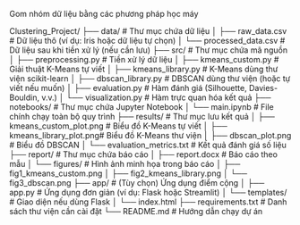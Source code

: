 Gom nhóm dữ liệu bằng các phương pháp học máy

Clustering_Project/
├── data/                       # Thư mục chứa dữ liệu
│   ├── raw_data.csv           # Dữ liệu thô (ví dụ: Iris hoặc dữ liệu tự chọn)
│   └── processed_data.csv     # Dữ liệu sau khi tiền xử lý (nếu cần lưu)
├── src/                       # Thư mục chứa mã nguồn
│   ├── preprocessing.py       # Tiền xử lý dữ liệu
│   ├── kmeans_custom.py       # Giải thuật K-Means tự viết
│   ├── kmeans_library.py      # K-Means dùng thư viện scikit-learn
│   ├── dbscan_library.py      # DBSCAN dùng thư viện (hoặc tự viết nếu muốn)
│   ├── evaluation.py          # Hàm đánh giá (Silhouette, Davies-Bouldin, v.v.)
│   └── visualization.py       # Hàm trực quan hóa kết quả
├── notebooks/                 # Thư mục chứa Jupyter Notebook
│   └── main.ipynb             # File chính chạy toàn bộ quy trình
├── results/                   # Thư mục lưu kết quả
│   ├── kmeans_custom_plot.png # Biểu đồ K-Means tự viết
│   ├── kmeans_library_plot.png# Biểu đồ K-Means thư viện
│   ├── dbscan_plot.png        # Biểu đồ DBSCAN
│   └── evaluation_metrics.txt # Kết quả đánh giá số liệu
├── report/                    # Thư mục chứa báo cáo
│   ├── report.docx            # Báo cáo theo mẫu
│   └── figures/               # Hình ảnh minh họa trong báo cáo
│       ├── fig1_kmeans_custom.png
│       ├── fig2_kmeans_library.png
│       └── fig3_dbscan.png
├── app/                       # (Tùy chọn) Ứng dụng điểm cộng
│   ├── app.py                 # Ứng dụng đơn giản (ví dụ: Flask hoặc Streamlit)
│   └── templates/             # Giao diện nếu dùng Flask
│       └── index.html
├── requirements.txt           # Danh sách thư viện cần cài đặt
└── README.md                  # Hướng dẫn chạy dự án

